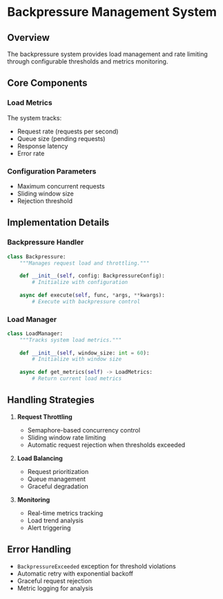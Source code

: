 # Backpressure Management System

## Overview
The backpressure system provides load management and rate limiting through configurable thresholds and metrics monitoring.

## Core Components

### Load Metrics
The system tracks:
- Request rate (requests per second)
- Queue size (pending requests)
- Response latency
- Error rate

### Configuration Parameters
- Maximum concurrent requests
- Sliding window size
- Rejection threshold

## Implementation Details

### Backpressure Handler
```python
class Backpressure:
    """Manages request load and throttling."""
    
    def __init__(self, config: BackpressureConfig):
        # Initialize with configuration
        
    async def execute(self, func, *args, **kwargs):
        # Execute with backpressure control
```

### Load Manager
```python
class LoadManager:
    """Tracks system load metrics."""
    
    def __init__(self, window_size: int = 60):
        # Initialize with window size
        
    async def get_metrics(self) -> LoadMetrics:
        # Return current load metrics
```

## Handling Strategies

1. **Request Throttling**
   - Semaphore-based concurrency control
   - Sliding window rate limiting
   - Automatic request rejection when thresholds exceeded

2. **Load Balancing**
   - Request prioritization
   - Queue management
   - Graceful degradation

3. **Monitoring**
   - Real-time metrics tracking
   - Load trend analysis
   - Alert triggering

## Error Handling
- `BackpressureExceeded` exception for threshold violations
- Automatic retry with exponential backoff
- Graceful request rejection
- Metric logging for analysis 